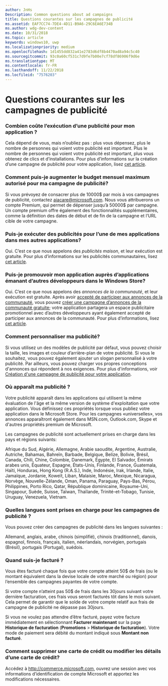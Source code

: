 ```yaml
---
author: JnHs
Description: Common questions about ad campaigns
title: Questions courantes sur les campagnes de publicité
ms.assetid: EAF7CC74-7DE4-4D11-B9A6-29C6EA6E734B
ms.author: wdg-dev-content
ms.date: 10/31/2018
ms.topic: article
keywords: windows10, uwp
ms.localizationpriority: medium
ms.openlocfilehash: 1d1455dd832a41e2783d6df8b4470ad8a94c5c40
ms.sourcegitcommit: 93c0a60cf531c7d9fe7b00e7cf78df86906f9d6e
ms.translationtype: MT
ms.contentlocale: fr-FR
ms.lasthandoff: 11/22/2018
ms.locfileid: "7576203"
---
```

# <a name="common-questions-about-ad-campaigns"></a>Questions courantes sur les campagnes de publicité

### <a name="how-much-does-it-cost-to-run-an-ad-for-my-app"></a>Combien coûte l’exécution d’une publicité pour mon application ?

Cela dépend de vous, mais n’oubliez pas : plus vous dépensez, plus le nombre de personnes qui voient votre publicité est important. Plus le nombre de personnes qui voient votre publicité est important, plus vous obtenez de clics et d’installations. Pour plus d’informations sur la création d’une campagne de publicité pour votre application, lisez [cet article](create-an-ad-campaign-for-your-app.md).

### <a name="how-can-i-increase-the-maximum-monthly-budget-amount-allowed-for-my-ad-campaign"></a>Comment puis-je augmenter le budget mensuel maximum autorisé pour ma campagne de publicité?

Si vous prévoyez de consacrer plus de 10000$ par mois à vos campagnes de publicité, contactez [aiacare@microsoft.com](mailto:aiacare@microsoft.com). Nous vous attribuerons un compte Premium, qui permet de dépenser jusqu’à 50000$ par campagne. Un compte premium offre également des fonctionnalités supplémentaires, comme la définition des dates de début et de fin de la campagne et l’URL cible de votre campagne.

### <a name="can-i-run-ads-for-one-of-my-apps-in-my-other-apps"></a>Puis-je exécuter des publicités pour l’une de mes applications dans mes autres applications?

Oui. C’est ce que nous appelons des *publicités maison*, et leur exécution est gratuite. Pour plus d’informations sur les publicités communautaires, lisez [cet article](about-house-ads.md).

### <a name="can-i-cross-promote-my-app-with-apps-from-other-developers-in-the-store"></a>Puis-je promouvoir mon application auprès d’applications émanant d’autres développeurs dans le Windows Store?

Oui. C’est ce que nous appelons des *annonces de la communauté*, et leur exécution est gratuite. Après avoir [accepté de participer aux annonces de la communauté](about-community-ads.md#opt-in-to-community-ads), vous pouvez [créer une campagne d’annonces de la communauté gratuite](create-an-ad-campaign-for-your-app.md); votre application partagera un espace publicitaire promotionnel avec d’autres développeurs ayant également accepté de participer aux annonces de la communauté. Pour plus d’informations, lisez [cet article](about-community-ads.md).

### <a name="how-can-i-customize-my-ad"></a>Comment personnaliser ma publicité?

Si vous utilisez un des modèles de publicité par défaut, vous pouvez choisir la taille, les images et couleur d’arrière-plan de votre publicité. Si vous le souhaitez, vous pouvez également ajouter un slogan personnalisé à votre publicité. Par ailleurs, vous pouvez charger vos propres conceptions d'annonces qui répondent à nos exigences. Pour plus d'informations, voir [Création d'une campagne de publicité pour votre application](create-an-ad-campaign-for-your-app.md).

### <a name="where-will-my-ad-appear"></a>Où apparaît ma publicité ?

Votre publicité apparaît dans les applications qui utilisent la même évaluation de l'âge et la même version de système d'exploitation que votre application. Vous définissez ces propriétés lorsque vous publiez votre application dans le Microsoft Store. Pour les campagnes «universelles», vos annonces apparaîtront également dans MSN.com, Outlook.com, Skype et d'autres propriétés premium de Microsoft.

Les campagnes de publicité sont actuellement prises en charge dans les pays et régions suivants:

Afrique du Sud, Algérie, Allemagne, Arabie saoudite, Argentine, Australie, Autriche, Bahamas, Bahreïn, Barbade, Belgique, Belize, Bolivie, Brésil, Canada, Chili, Chine, Colombie, Danemark, Égypte, El Salvador, Émirats arabes unis, Équateur, Espagne, États-Unis, Finlande, France, Guatemala, Haïti, Honduras, Hong Kong (R.A.S.), Inde, Indonésie, Irak, Irlande, Italie, Jamaïque, Jordanie, Koweït, Liban, Malaisie, Maroc, Mexique, Nicaragua, Norvège, Nouvelle-Zélande, Oman, Panama, Paraguay, Pays-Bas, Pérou, Philippines, Porto Rico, Qatar, République dominicaine, Royaume-Uni, Singapour, Suède, Suisse, Taïwan, Thaïlande, Trinité-et-Tobago, Tunisie, Uruguay, Venezuela, Vietnam.

### <a name="what-languages-are-supported-for-ad-campaigns"></a>Quelles langues sont prises en charge pour les campagnes de publicité ?

Vous pouvez créer des campagnes de publicité dans les langues suivantes :

Allemand, anglais, arabe, chinois (simplifié), chinois (traditionnel), danois, espagnol, finnois, français, italien, néerlandais, norvégien, portugais (Brésil), portugais (Portugal), suédois.

### <a name="when-will-i-be-billed"></a>Quand suis-je facturé ?

Vous êtes facturé chaque fois que votre compte atteint 50$ de frais (ou le montant équivalent dans la devise locale de votre marché ou région) pour l’ensemble des campagnes payantes de votre compte.

Si votre compte n’atteint pas 50$ de frais dans les 30jours suivant votre dernière facturation, ces frais vous seront facturés tôt dans le mois suivant. Cela permet de garantir que le solde de votre compte relatif aux frais de campagne de publicité ne dépasse pas 30jours.

Si vous ne voulez pas attendre d’être facturé, payez votre facture immédiatement en sélectionnant **Facturer maintenant** sur la page **Historique de facturation** (**Promotions** > **Historique de facturation**). Votre mode de paiement sera débité du montant indiqué sous **Montant non facturé**.

### <a name="how-do-i-delete-a-credit-card-or-edit-the-details-of-a-credit-card"></a>Comment supprimer une carte de crédit ou modifier les détails d’une carte de crédit?

Accédez à <http://commerce.microsoft.com>, ouvrez une session avec vos informations d’identification de compte Microsoft et apportez les modifications nécessaires.


